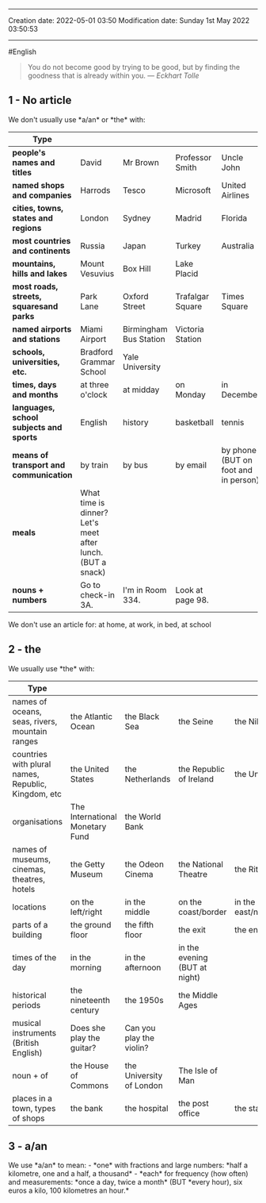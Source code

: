 

----
Creation date: 2022-05-01 03:50
Modification date: Sunday 1st May 2022 03:50:53

----

#English 

> You do not become good by trying to be good, but by finding the goodness that is already within you.
> — <cite>Eckhart Tolle</cite>


<h2>1 - No article</h2>
We don't usually use *a/an* or *the* with:

| Type                                  |                                                            |                        |                  |                                      | 
| ------------------------------------- | ---------------------------------------------------------- | ---------------------- | ---------------- | ------------------------------------ | 
| **people's names and titles**             | David                                                      | Mr Brown               | Professor Smith  | Uncle John                           |
| **named shops and companies**             | Harrods                                                    | Tesco                  | Microsoft        | United Airlines                      |
| **cities, towns, states and regions**     | London                                                     | Sydney                 | Madrid           | Florida                              |
| **most countries and continents**         | Russia                                                     | Japan                  | Turkey           | Australia                            |
| **mountains, hills and lakes**            | Mount Vesuvius                                             | Box Hill               | Lake Placid      |                                      |
| **most roads, streets, squaresand parks** | Park Lane                                                  | Oxford Street          | Trafalgar Square | Times Square                         |
| **named airports and stations**           | Miami Airport                                              | Birmingham Bus Station | Victoria Station |                                      |
| **schools, universities, etc.**           | Bradford Grammar School                                    | Yale University        |                  |                                      |
| **times, days and months**                | at three o'clock                                           | at midday              | on Monday        | in December                          |
| **languages, school subjects and sports** | English                                                    | history                | basketball       | tennis                               |
| **means of transport and communication**  | by train                                                   | by bus                 | by email         | by phone (BUT on foot and in person) |
| **meals**                                 | What time is dinner? Let's meet after lunch. (BUT a snack) |                        |                  |                                      |
| **nouns + numbers**                       | Go to check-in 3A.                                         | I'm in Room 334.       | Look at page 98.                 |                                      |

We don't use an article for: at home, at work, in bed, at school
<h2>2 - the</h2>
We usually use *the* with:

| Type                                                |                                 |                          |                               |                              |
| --------------------------------------------------- | ------------------------------- | ------------------------ | ----------------------------- | ---------------------------- |
| names of oceans, seas, rivers, mountain ranges      | the Atlantic Ocean              | the Black Sea            | the Seine                     | the Nile                     |
| countries with plural names, Republic, Kingdom, etc | the United States               | the Netherlands          | the Republic of Ireland       | the United Kingdom           |
| organisations                                       | The International Monetary Fund | the World Bank           |                               |                              |
| names of museums, cinemas, theatres, hotels         | the Getty Museum                | the Odeon Cinema         | the National Theatre          | the Ritz Hotel               |
| locations                                           | on the left/right               | in the middle            | on the coast/border           | in the east/north/south/west |
| parts of a building                                 | the ground floor                | the fifth floor          | the exit                      | the entrance                 |
| times of the day                                    | in the morning                  | in the afternoon         | in the evening (BUT at night) |                              |
| historical periods                                  | the nineteenth century          | the 1950s                | the Middle Ages               |                              |
| musical instruments (British English)               | Does she play the guitar?       | Can you play the violin? |                               |                              |
| noun + of                                           | the House of Commons            | the University of London | The Isle of Man               |                              |
| places in a town, types of shops                    | the bank                        | the hospital             | the post office               | the station                  |                                                    |                                 |                          |                               |                              |
<h2>3 - a/an</h2>
We use *a/an* to mean:
- *one* with fractions and large numbers: *half a kilometre, one and a half, a thousand*
- *each* for frequency (how often) and measurements: *once a day, twice a month* (BUT *every
hour), six euros a kilo, 100 kilometres an hour.*
